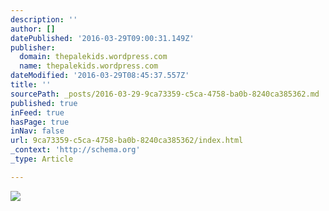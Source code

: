 ```yaml
---
description: ''
author: []
datePublished: '2016-03-29T09:00:31.149Z'
publisher:
  domain: thepalekids.wordpress.com
  name: thepalekids.wordpress.com
dateModified: '2016-03-29T08:45:37.557Z'
title: ''
sourcePath: _posts/2016-03-29-9ca73359-c5ca-4758-ba0b-8240ca385362.md
published: true
inFeed: true
hasPage: true
inNav: false
url: 9ca73359-c5ca-4758-ba0b-8240ca385362/index.html
_context: 'http://schema.org'
_type: Article

---
```

![](https://thepalekids.files.wordpress.com/2015/02/maceman-jan15.jpg?w=400&h=300)